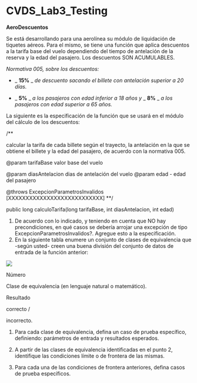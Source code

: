 # CVDS_Lab3_Testing
**AeroDescuentos**

Se está desarrollando para una aerolínea su módulo de liquidación de tiquetes aéreos. Para el mismo, se tiene una función que aplica descuentos a la tarifa base del vuelo dependiendo del tiempo de antelación de la reserva y la edad del pasajero. Los descuentos SON ACUMULABLES.

_Normativa 005, sobre los descuentos:_

- _ **15%** _ _de descuento sacando el billete con antelación superior a 20 días._

- _ **5%** _ _a los pasajeros con edad inferior a 18 años y_ _ **8%** _ _a los pasajeros con edad superior a 65 años._

La siguiente es la especificación de la función que se usará en el módulo del cálculo de los descuentos:

/\*\*

calcular la tarifa de cada billete según el trayecto, la antelación en la que se obtiene el billete y la edad del pasajero, de acuerdo con la normativa 005.

@param tarifaBase valor base del vuelo

@param diasAntelacion dias de antelación del vuelo @param edad - edad del pasajero

@throws ExcepcionParametrosInvalidos [XXXXXXXXXXXXXXXXXXXXXXXXXXX] \*\*/

public long calculoTarifa(long tarifaBase, int diasAntelacion, int edad)

1. De acuerdo con lo indicado, y teniendo en cuenta que NO hay precondiciones, en qué casos se debería arrojar una excepción de tipo ExcepcionParametrosInvalidos?. Agregue esto a la especificación.
2. En la siguiente tabla enumere un conjunto de clases de equivalencia que -según usted- creen una buena división del conjunto de datos de entrada de la función anterior:

![](RackMultipart20230210-1-ahn9vl_html_c715e40c65fdf705.png)

Número

Clase de equivalencia (en lenguaje natural o matemático).

Resultado

correcto /

incorrecto.

1. Para cada clase de equivalencia, defina un caso de prueba específico, definiendo: parámetros de entrada y resultados esperados.

1. A partir de las clases de equivalencia identificadas en el punto 2, identifique las condiciones límite o de frontera de las mismas.

1. Para cada una de las condiciones de frontera anteriores, defina casos de prueba específicos.
